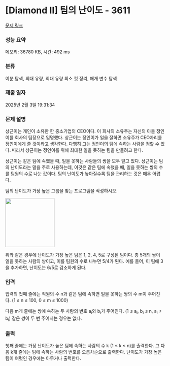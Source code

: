 # [Diamond II] 팀의 난이도 - 3611 

[문제 링크](https://www.acmicpc.net/problem/3611) 

### 성능 요약

메모리: 36780 KB, 시간: 492 ms

### 분류

이분 탐색, 최대 유량, 최대 유량 최소 컷 정리, 매개 변수 탐색

### 제출 일자

2025년 2월 3일 19:31:34

### 문제 설명

<p>상근이는 개인이 소유한 한 중소기업의 CEO이다. 이 회사의 소유주는 자신의 아들 정인이를 회사의 팀장으로 임명했다. 상근이는 정인이가 일을 잘하면 소유주가 CEO자리를 정인이에게 줄 것이라고 생각한다. 다행히 그는 정인이의 팀에 속하는 사람을 정할 수 있다. 따라서 상근이는 정인이를 위해 최대한 일을 못하는 팀을 만들려고 한다.</p>

<p>상근이는 같은 팀에 속했을 때, 일을 못하는 사람들의 쌍을 모두 알고 있다. 상근이는 팀의 난이도라는 말을 주로 사용하는데, 이것은 같은 팀에 속했을 때, 일을 못하는 쌍의 수를 팀원의 수로 나눈 값이다. 팀의 난이도가 높아질수록 팀을 관리하는 것은 매우 어렵다.</p>

<p>팀의 난이도가 가장 높은 그룹을 찾는 프로그램을 작성하시오.</p>

<p><img alt="" src="https://www.acmicpc.net/upload/images/hardteam.png" style="height:154px; width:155px"></p>

<p>위와 같은 경우에 난이도가 가장 높은 팀은 1, 2, 4, 5로 구성된 팀이다. 총 5개의 쌍이 일을 못하는 사람의 쌍이고, 이를 팀원의 수로 나누면 5/4가 된다. 예를 들어, 이 팀에 3을 추가하면, 난이도는 6/5로 감소하게 된다.</p>

### 입력 

 <p>입력의 첫째 줄에는 직원의 수 n과 같은 팀에 속하면 일을 못하는 쌍의 수 m이 주어진다. (1 ≤ n ≤ 100, 0 ≤ m ≤ 1000)</p>

<p>다음 m개 줄에는 쌍에 속하는 두 사람의 번호 a<sub>i</sub>와 b<sub>i</sub>가 주어진다. (1 ≤ a<sub>i</sub>, b<sub>i</sub> ≤ n, a<sub>i</sub> ≠ b<sub>i</sub>) 같은 쌍이 두 번 주어지는 경우는 없다.</p>

### 출력 

 <p>첫째 줄에는 가장 난이도가 높은 팀에 속하는 사람의 수 k (1 ≤ k ≤ n)를 출력한다. 그 다음 k개 줄에는 팀에 속하는 사람의 번호를 오름차순으로 출력한다. 난이도가 가장 높은 팀이 여럿인 경우에는 아무거나 출력한다.</p>

